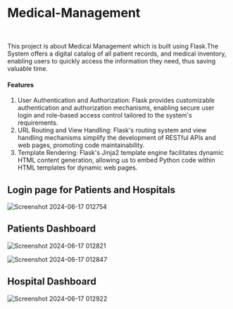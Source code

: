 <h1>Medical-Management</h1><br>
<p>This project is about Medical Management which is built using Flask.The System offers a digital
catalog of all patient records, and medical inventory, enabling users to quickly access the
information they need, thus saving valuable time.</p>

<h4>Features</h4>
<ol>
<li>User Authentication and Authorization: Flask provides customizable authentication
and authorization mechanisms, enabling secure user login and role-based access control
tailored to the system's requirements.</li>
  
<li>URL Routing and View Handling: Flask's routing system and view handling
mechanisms simplify the development of RESTful APIs and web pages, promoting code
maintainability.</li>

<li>Template Rendering: Flask's Jinja2 template engine facilitates dynamic HTML content
generation, allowing us to embed Python code within HTML templates for dynamic web
pages.</li>
</ol>

## Login page for Patients and Hospitals
![Screenshot 2024-06-17 012754](https://github.com/Sowmika-Arul/Medical-Management/assets/171491614/3bf18009-5177-4eb8-a275-d01d74f7658a)

## Patients Dashboard
![Screenshot 2024-06-17 012821](https://github.com/Sowmika-Arul/Medical-Management/assets/171491614/d932774e-d038-46c3-bcaf-680a884b7b9f)

![Screenshot 2024-06-17 012847](https://github.com/Sowmika-Arul/Medical-Management/assets/171491614/7c1784fb-79ec-4bce-8ec8-d1c6ebbd8043)

## Hospital Dashboard
![Screenshot 2024-06-17 012922](https://github.com/Sowmika-Arul/Medical-Management/assets/171491614/81ab01f1-8d0b-43fc-84bd-dc5382776ac6)

